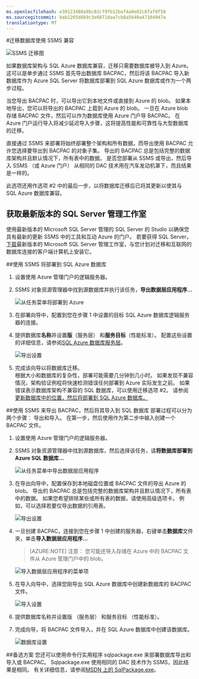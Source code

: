 ```yaml
---
ms.openlocfilehash: e30123488a9bc02cf9fb12baf4a0e82c8faf0f58
ms.sourcegitcommit: bab1265d669c3e6871daa7cb8a5640a47104947a
translationtype: MT
---
```

<properties
   pageTitle="迁移到 SQL 数据库使用 SSMS"
   description="Microsoft Azure SQL 数据库，sql 数据库迁移，迁移使用 ssms"
   services="sql-database"
   documentationCenter=""
   authors="carlrabeler"
   manager="jeffreyg"
   editor=""/>

<tags
   ms.service="sql-database"
   ms.devlang="NA"
   ms.topic="article"
   ms.tgt_pltfrm="NA"
   ms.workload="data-management"
   ms.date="08/24/2015"
   ms.author="carlrab"/>

#迁移数据库使用 SSMS 兼容

![SSMS 迁移图](./media/sql-database-migrate-ssms/01SSMSDiagram.png)

如果数据库架构与 SQL Azure 数据库兼容，迁移只需要数据库被导入到 Azure。 这可以是单步通过 SSMS 首先导出数据库 BACPAC，然后将该 BACPAC 导入新数据库作为 Azure SQL Server 将数据库部署到 SQL Azure 数据库或作为一个两步过程。

当您导出 BACPAC 时，可以导出它到本地文件或直接到 Azure 的 blob。 如果本地导出，您可以将导出的 BACPAC 上载到 Azure 的 blob。 一旦在 Azure blob 存储 BACPAC 文件，然后可以作为数据库使用 Azure 门户导 BACPAC。 在 Azure 门户运行导入将减少延迟导入步骤，这将提高性能和可靠性与大型数据库的迁移。

直接通过 SSMS 来部署将始终部署整个架构和所有数据，而导出使用 BACPAC 允许您选择要导出到 BACPAC 的对象子集。 导出的 BACPAC 总是包括完整的数据库架构并且默认情况下，所有表中的数据。 是否您部署从 SSMS 或导出，然后导入 SSMS （或 Azure 门户） 从相同的 DAC 技术用在汽车发动机罩下，而且结果是一样的。

此选项还用作选项 #2 中的最后一步，以将数据库迁移后已将其更新以使其与 SQL Azure 数据库兼容。

## 获取最新版本的 SQL Server 管理工作室

使用最新版本的 Microsoft SQL Server 管理的 SQL Server 的 Studio 以确保您具有最新的更新 SSMS 中的工具和互动 Azure 的门户。 若要获得 SQL Server，[下载](https://msdn.microsoft.com/library/mt238290.aspx)最新版本的 Microsoft SQL Server 管理工作室，与您计划对迁移和互联网的数据库连接的客户端计算机上安装它。

##使用 SSMS 将部署到 SQL Azure 数据库
1.  设置使用 Azure 管理门户的逻辑服务器。
2.  SSMS 对象资源管理器中找到源数据库并执行该任务，**导出数据层应用程序...**

    ![从任务菜单将部署到 Azure](./media/sql-database-migrate-ssms/02MigrateusingSSMS.png)

3.  在部署向导中，配置到您在步骤 1 中设置的目标 SQL Azure 数据库逻辑服务器的连接。
4.  提供数据库**名称**并设置**版**（服务层） 和**服务目标**（性能标准）。 配置这些设置的详细信息，请参阅[SQL Azure 数据库服务层](sql-database-service-tiers.md)。

    ![导出设置](./media/sql-database-migrate-ssms/03MigrateusingSSMS.png)

5.  完成该向导以将数据库迁移。  
根据大小和数据库的复杂性，部署可能需要几分钟到几小时。 如果发现不兼容情况，架构验证例程将快速检测错误任何部署到 Azure 实际发生之前。 如果错误表示数据库架构不兼容的 SQL 数据库，可以使用迁移选项 #2。 请参阅[更新数据库中的位置，然后将部署到 SQL Azure 数据库。](sql-database-migrate-visualstudio-ssdt.md)

##使用 SSMS 来导出 BACPAC，然后将其导入到 SQL 数据库
部署过程可以分为两个步骤︰ 导出和导入。 在第一步，然后使用作为第二步中输入创建一个 BACPAC 文件。

1.  设置使用 Azure 管理门户的逻辑服务器。
2.  SSMS 对象资源管理器中找到源数据库，然后选择该任务，请**将数据库部署到 Azure SQL 数据库...**

    ![从任务菜单中导出数据层应用程序](./media/sql-database-migrate-ssms/04MigrateusingSSMS.png)

3. 在导出向导中，配置保存到本地磁盘位置或 BACPAC 文件的导出 Azure 的 blob。 导出的 BACPAC 总是包括完整的数据库架构并且默认情况下，所有表中的数据。 如果您希望排除某些或所有表的数据，请使用高级选项卡。 例如，可以选择若要仅导出数据的引用表。

    ![导出设置](./media/sql-database-migrate-ssms/05MigrateusingSSMS.png)

4.  一旦创建 BACPAC，连接到您在步骤 1 中创建的服务器，右键单击**数据库**文件夹，单击**导入数据层应用程序...**
    
    >[AZURE.NOTE] 注意︰ 您可能还导入存储在 Azure 中的 BACPAC 文件从 Azure 管理门户中的 blob。

    ![导入数据层应用程序的菜单项](./media/sql-database-migrate-ssms/06MigrateusingSSMS.png)

5.  在导入向导中，选择您刚导出 SQL Azure 数据库中创建新数据库的 BACPAC 文件。

    ![导入设置](./media/sql-database-migrate-ssms/07MigrateusingSSMS.png)

6.  提供数据库名称并设置版 （服务层） 和服务目标 （性能标准）。

7.  完成向导，将 BACPAC 文件导入，并在 SQL Azure 数据库中创建该数据库。

    ![数据库设置](./media/sql-database-migrate-ssms/08MigrateusingSSMS.png)

##备选方案
您还可以使用命令行实用程序 sqlpackage.exe 来部署数据库导出和导入或 BACPAC。 Sqlpackage.exe 使用相同的 DAC 技术作为 SSMS，因此结果是相同。 有关详细信息，请参阅[MSDN 上的 SqlPackage.exe](https://msdn.microsoft.com/library/hh550080.aspx)。
